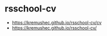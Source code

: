 # rsschool-cv
- https://kremushec.github.io/rsschool-cv/cv
- https://kremushec.github.io/rsschool-cv/
